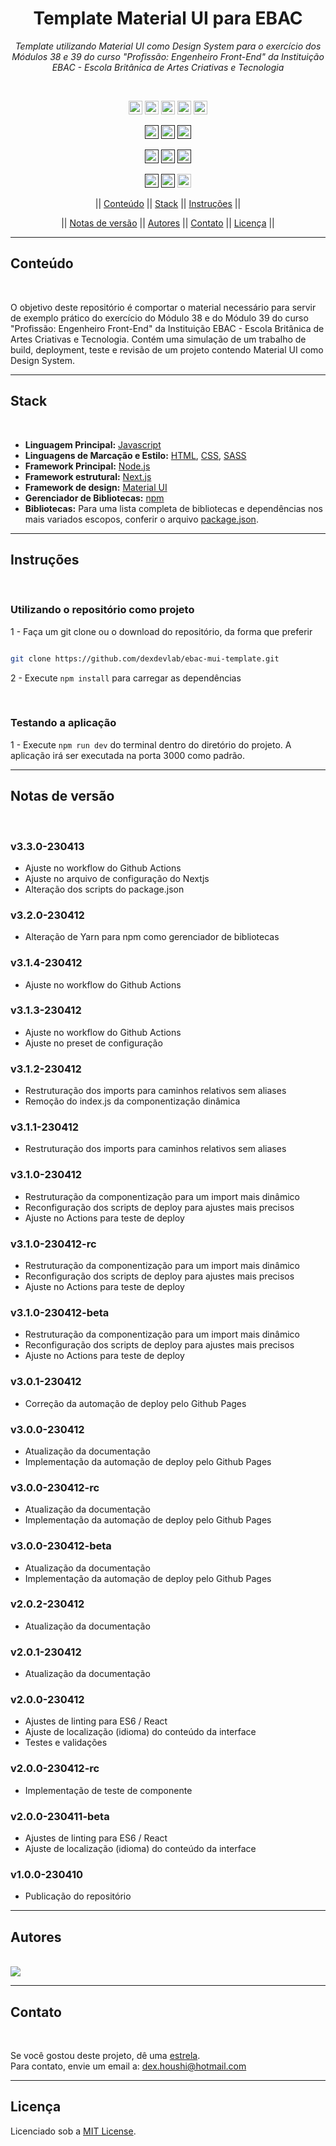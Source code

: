 <h1 align="center">Template Material UI para EBAC</h1>
<p align=center><i align="center">Template utilizando Material UI como Design System para o exercício dos Módulos 38 e 39 do curso "Profissão: Engenheiro Front-End" da Instituição EBAC - Escola Britânica de Artes Criativas e Tecnologia</i></p>

<br>

<div align="center">

<a href="https://html.com"><img src="https://img.shields.io/badge/HTML5-%23E34F26.svg?logo=html5&logoColor=white" height="22" alt="HTML5"/></a>
<a href="https://www.w3.org/Style/CSS/Overview.en.html"><img src="https://img.shields.io/badge/CSS3-%231572B6.svg?logo=css3&logoColor=white" height="22" alt="CSS3"/></a>
<a href="https://nextjs.org"><img src="https://img.shields.io/badge/Next-black?logo=next.js&logoColor=white" height="22" alt="NextJS"/></a>
<a href="https://nodejs.org/en/"><img src="https://img.shields.io/badge/node.js-6DA55F?logo=node.js&logoColor=white" height="22" alt="NodeJS"/></a>
<a href="https://reactjs.org"><img src="https://img.shields.io/badge/react-black?logo=react&logoColor=white" height="22" alt="React"/></a>

<a href=""><img src="https://img.shields.io/badge/maintenance-as--is-yellow.svg" height="22" alt="Maintenance-as-is"/></a>
<a href=""><img src="https://img.shields.io/github/last-commit/dexdevlab/ebac-mui-template" height="22" alt="LastCommit"></a>
<a href=""><img src="https://snyk.io/test/github/dexdevlab/ebac-mui-template/badge.svg" height="22" alt="Snyk"/></a>

<a href=""><img src="https://img.shields.io/github/repo-size/dexdevlab/ebac-mui-template" height="22" alt="RepoSize"/></a>
<a href=""><img src="https://img.shields.io/github/languages/code-size/dexdevlab/ebac-mui-template" height="22" alt="CodeSize"/></a>
<a href=""><img src="https://img.shields.io/github/contributors/dexdevlab/ebac-mui-template" height="22" alt="Contributors"></a>

<a href=""><img src="https://img.shields.io/github/forks/dexdevlab/ebac-mui-template" height="22" alt="Fork"></a>
<a href=""><img src="https://img.shields.io/badge/version-3.3.0-140126" height="22" alt="Version"></a>
<a href="https://github.com/dexdevlab/ebac-mui-template/blob/main/LICENSE"><img src="https://img.shields.io/github/license/dexdevlab/ebac-mui-template" height="22" alt="License"></a>

<!-- || [Conteúdo](#section-conteudo) || [Características](#section-caracteristicas) || [Stack](#section-stack) || [Documentação](#section-documentacao) || [Instruções](#section-instrucoes) || -->

|| [Conteúdo](#section-conteudo) || [Stack](#section-stack) || [Instruções](#section-instrucoes) ||
<!-- || [Variáveis de Ambiente](#section-vars) || [Notas de versão](#section-changelog) || [Autores](#section-autores) || [Contato](#section-contato) || [Licença](#section-licenca) || -->

|| [Notas de versão](#section-changelog) || [Autores](#section-autores) || [Contato](#section-contato) || [Licença](#section-licenca) ||

</div>

<hr>

<a name="section-conteudo">

## Conteúdo

</a>

<br>

O objetivo deste repositório é comportar o material necessário para servir de exemplo prático do exercício do Módulo 38 e do Módulo 39 do curso "Profissão: Engenheiro Front-End" da Instituição EBAC - Escola Britânica de Artes Criativas e Tecnologia. Contém uma simulação de um trabalho de build, deployment, teste e revisão de um projeto contendo Material UI como Design System.

<hr>

<a name="section-stack">

## Stack

</a>

<br>

- **Linguagem Principal:** [Javascript](https://developer.mozilla.org/pt-BR/docs/Web/JavaScript)
- **Linguagens de Marcação e Estilo:** [HTML](https://developer.mozilla.org/pt-BR/docs/Web/HTML), [CSS](https://developer.mozilla.org/pt-BR/docs/Web/CSS), [SASS](https://sass-lang.com/documentation)
- **Framework Principal:** [Node.js](https://nodejs.org/en/docs/)
- **Framework estrutural:** [Next.js](https://nextjs.org/docs/getting-started)
- **Framework de design:** [Material UI](https://mui.com/material-ui/getting-started/overview/)
- **Gerenciador de Bibliotecas:** [npm](https://www.npmjs.com)
- **Bibliotecas:** Para uma lista completa de bibliotecas e dependências nos mais variados escopos, conferir o arquivo [package.json](https://github.com/dexdevlab/github-repo-template/blob/main/package.json).

<hr>

<a name="section-instrucoes">

## Instruções

</a>

<br>

### Utilizando o repositório como projeto

1 - Faça um git clone ou o download do repositório, da forma que preferir

```bash

git clone https://github.com/dexdevlab/ebac-mui-template.git

```

2 - Execute `npm install` para carregar as dependências

<br>

### Testando a aplicação

1 - Execute `npm run dev` do terminal dentro do diretório do projeto. A aplicação irá ser executada na porta 3000 como padrão.

<hr>

<a name="section-changelog">

## Notas de versão

</a>

<br>

### v3.3.0-230413

- Ajuste no workflow do Github Actions
- Ajuste no arquivo de configuração do Nextjs
- Alteração dos scripts do package.json

### v3.2.0-230412

- Alteração de Yarn para npm como gerenciador de bibliotecas

### v3.1.4-230412

- Ajuste no workflow do Github Actions

### v3.1.3-230412

- Ajuste no workflow do Github Actions
- Ajuste no preset de configuração

### v3.1.2-230412

- Restruturação dos imports para caminhos relativos sem aliases
- Remoção do index.js da componentização dinâmica

### v3.1.1-230412

- Restruturação dos imports para caminhos relativos sem aliases

### v3.1.0-230412

- Restruturação da componentização para um import mais dinâmico
- Reconfiguração dos scripts de deploy para ajustes mais precisos
- Ajuste no Actions para teste de deploy

### v3.1.0-230412-rc

- Restruturação da componentização para um import mais dinâmico
- Reconfiguração dos scripts de deploy para ajustes mais precisos
- Ajuste no Actions para teste de deploy

### v3.1.0-230412-beta

- Restruturação da componentização para um import mais dinâmico
- Reconfiguração dos scripts de deploy para ajustes mais precisos
- Ajuste no Actions para teste de deploy

### v3.0.1-230412

- Correção da automação de deploy pelo Github Pages

### v3.0.0-230412

- Atualização da documentação
- Implementação da automação de deploy pelo Github Pages

### v3.0.0-230412-rc

- Atualização da documentação
- Implementação da automação de deploy pelo Github Pages

### v3.0.0-230412-beta

- Atualização da documentação
- Implementação da automação de deploy pelo Github Pages

### v2.0.2-230412

- Atualização da documentação

### v2.0.1-230412

- Atualização da documentação

### v2.0.0-230412

- Ajustes de linting para ES6 / React
- Ajuste de localização (idioma) do conteúdo da interface
- Testes e validações

### v2.0.0-230412-rc

- Implementação de teste de componente

### v2.0.0-230411-beta

- Ajustes de linting para ES6 / React
- Ajuste de localização (idioma) do conteúdo da interface

### v1.0.0-230410

- Publicação do repositório

<hr>

<a name="section-autores">

## Autores

</a>

<br>

<a href="https://github.com/dexdevlab/ebac-mui-template/graphs/contributors">
  <img src="https://contrib.rocks/image?repo=dexdevlab/ebac-mui-template" />
</a>

<hr>

<a name="section-contato">

## Contato

</a>

<br>

Se você gostou deste projeto, dê uma <a href="https://github.com/dexdevlab/ebac-mui-template" data-icon="octicon-star" aria-label="Star dexdevlab/ebac-mui-template on GitHub">estrela</a>. <br>
Para contato, envie um email a: <a href="mailto:dex.houshi@hotmail.com">dex.houshi@hotmail.com</a>

<hr>

<a name="section-licenca">

## Licença

</a>

Licenciado sob a [MIT License](https://github.com/dexdevlab/ebac-mui-template/blob/main/LICENSE).
